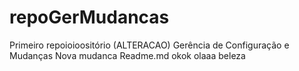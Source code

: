 # repoGerMudancas
Primeiro repoioioositório (ALTERACAO) Gerência de Configuração e Mudanças
Nova mudanca Readme.md okok
olaaa beleza

